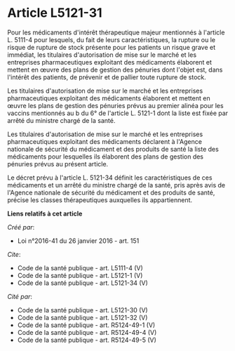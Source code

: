 # Article L5121-31

Pour les médicaments d'intérêt thérapeutique majeur mentionnés à l'article L. 5111-4 pour lesquels, du fait de leurs
caractéristiques, la rupture ou le risque de rupture de stock présente pour les patients un risque grave et immédiat, les
titulaires d'autorisation de mise sur le marché et les entreprises pharmaceutiques exploitant des médicaments élaborent et
mettent en œuvre des plans de gestion des pénuries dont l'objet est, dans l'intérêt des patients, de prévenir et de pallier
toute rupture de stock. 

Les titulaires d'autorisation de mise sur le marché et les entreprises pharmaceutiques exploitant des médicaments élaborent
et mettent en œuvre les plans de gestion des pénuries prévus au premier alinéa pour les vaccins mentionnés au b du 6° de
l'article L. 5121-1 dont la liste est fixée par arrêté du ministre chargé de la santé. 

Les titulaires d'autorisation de mise sur le marché et les entreprises pharmaceutiques exploitant des médicaments déclarent à
l'Agence nationale de sécurité du médicament et des produits de santé la liste des médicaments pour lesquelles ils élaborent
des plans de gestion des pénuries prévus au présent article. 

Le décret prévu à l'article L. 5121-34 définit les caractéristiques de ces médicaments et un arrêté du ministre chargé de la
santé, pris après avis de l'Agence nationale de sécurité du médicament et des produits de santé, précise les classes
thérapeutiques auxquelles ils appartiennent.

**Liens relatifs à cet article**

_Créé par_:

  - Loi n°2016-41 du 26 janvier 2016 - art. 151

_Cite_:

  - Code de la santé publique - art. L5111-4 (V)
  - Code de la santé publique - art. L5121-1 (V)
  - Code de la santé publique - art. L5121-34 (V)

_Cité par_:

  - Code de la santé publique - art. L5121-30 (V)
  - Code de la santé publique - art. L5121-32 (V)
  - Code de la santé publique - art. R5124-49-1 (V)
  - Code de la santé publique - art. R5124-49-4 (V)
  - Code de la santé publique - art. R5124-49-5 (V)
